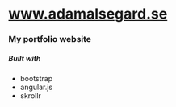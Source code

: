 # www.adamalsegard.se

### My portfolio website

##### Built with 
* bootstrap
* angular.js
* skrollr

